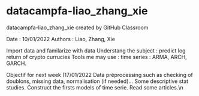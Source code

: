 # datacampfa-liao_zhang_xie
datacampfa-liao_zhang_xie created by GitHub Classroom

Date : 10/01/2022
Authors : Liao, Zhang, Xie

Import data and familarize with data
Understang the subject : predict log return of crypto currucies
Tools me may use : time series : ARMA, ARCH, GARCH.


Objectif for next week (17/01/2022 
Data préprocessing such as checking of doublons, missing data, normalisation (if needed)...
Some descriptive stat studies.
Construct the firsts models of time serie.
Read some articles.\n
